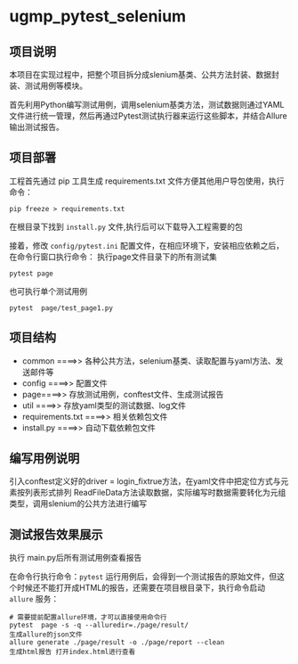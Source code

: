 # ugmp_pytest_selenium
## 项目说明

本项目在实现过程中，把整个项目拆分成slenium基类、公共方法封装、数据封装、测试用例等模块。

首先利用Python编写测试用例，调用selenium基类方法，测试数据则通过YAML文件进行统一管理，然后再通过Pytest测试执行器来运行这些脚本，并结合Allure输出测试报告。


## 项目部署

工程首先通过 pip 工具生成 requirements.txt 文件方便其他用户导包使用，执行命令：

```
pip freeze > requirements.txt

```
在根目录下找到 ```install.py``` 文件,执行后可以下载导入工程需要的包


接着，修改 ```config/pytest.ini``` 配置文件，在相应环境下，安装相应依赖之后，在命令行窗口执行命令：
执行page文件目录下的所有测试集
```
pytest page
```
也可执行单个测试用例
```
pytest  page/test_page1.py
```
## 项目结构

- common ====>> 各种公共方法，selenium基类、读取配置与yaml方法、发送邮件等
- config ====>> 配置文件
- page====>> 存放测试用例，conftest文件、生成测试报告
- util ====>> 存放yaml类型的测试数据、log文件
- requirements.txt ====>> 相关依赖包文件
- install.py ====>> 自动下载依赖包文件

## 编写用例说明
引入conftest定义好的driver = login_fixtrue方法，在yaml文件中把定位方式与元素按列表形式排列
ReadFileData方法读取数据，实际编写时数据需要转化为元组类型，调用slenium的公共方法进行编写


## 测试报告效果展示
执行 main.py后所有测试用例查看报告


在命令行执行命令：```pytest``` 运行用例后，会得到一个测试报告的原始文件，但这个时候还不能打开成HTML的报告，还需要在项目根目录下，执行命令启动 ```allure``` 服务：

```
# 需要提前配置allure环境，才可以直接使用命令行
pytest  page -s -q --alluredir=./page/result/
生成allure的json文件
allure generate ./page/result -o ./page/report --clean
生成html报告 打开index.html进行查看
